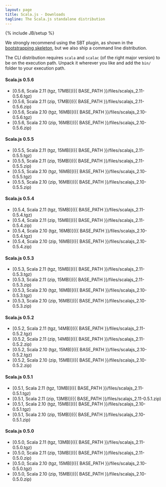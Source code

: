```yaml
---
layout: page
title: Scala.js - Downloads
tagline: The Scala.js standalone distribution
---
```

{% include JB/setup %}

We strongly recommend using the SBT plugin, as shown in the [bootstrapping skeleton](https://github.com/sjrd/scala-js-example-app), but we also ship a command line distribution.

The CLI distribution requires `scala` and `scalac` (of the right major version) to be on the execution path. Unpack it wherever you like and add the `bin/` folder to your execution path.

#### Scala.js 0.5.6
* [0.5.6, Scala 2.11 (tgz, 17MB)]({{ BASE_PATH }}/files/scalajs_2.11-0.5.6.tgz)
* [0.5.6, Scala 2.11 (zip, 17MB)]({{ BASE_PATH }}/files/scalajs_2.11-0.5.6.zip)
* [0.5.6, Scala 2.10 (tgz, 16MB)]({{ BASE_PATH }}/files/scalajs_2.10-0.5.6.tgz)
* [0.5.6, Scala 2.10 (zip, 16MB)]({{ BASE_PATH }}/files/scalajs_2.10-0.5.6.zip)

#### Scala.js 0.5.5
* [0.5.5, Scala 2.11 (tgz, 15MB)]({{ BASE_PATH }}/files/scalajs_2.11-0.5.5.tgz)
* [0.5.5, Scala 2.11 (zip, 15MB)]({{ BASE_PATH }}/files/scalajs_2.11-0.5.5.zip)
* [0.5.5, Scala 2.10 (tgz, 16MB)]({{ BASE_PATH }}/files/scalajs_2.10-0.5.5.tgz)
* [0.5.5, Scala 2.10 (zip, 16MB)]({{ BASE_PATH }}/files/scalajs_2.10-0.5.5.zip)

#### Scala.js 0.5.4
* [0.5.4, Scala 2.11 (tgz, 15MB)]({{ BASE_PATH }}/files/scalajs_2.11-0.5.4.tgz)
* [0.5.4, Scala 2.11 (zip, 15MB)]({{ BASE_PATH }}/files/scalajs_2.11-0.5.4.zip)
* [0.5.4, Scala 2.10 (tgz, 16MB)]({{ BASE_PATH }}/files/scalajs_2.10-0.5.4.tgz)
* [0.5.4, Scala 2.10 (zip, 16MB)]({{ BASE_PATH }}/files/scalajs_2.10-0.5.4.zip)

#### Scala.js 0.5.3
* [0.5.3, Scala 2.11 (tgz, 15MB)]({{ BASE_PATH }}/files/scalajs_2.11-0.5.3.tgz)
* [0.5.3, Scala 2.11 (zip, 15MB)]({{ BASE_PATH }}/files/scalajs_2.11-0.5.3.zip)
* [0.5.3, Scala 2.10 (tgz, 16MB)]({{ BASE_PATH }}/files/scalajs_2.10-0.5.3.tgz)
* [0.5.3, Scala 2.10 (zip, 16MB)]({{ BASE_PATH }}/files/scalajs_2.10-0.5.3.zip)

#### Scala.js 0.5.2
* [0.5.2, Scala 2.11 (tgz, 14MB)]({{ BASE_PATH }}/files/scalajs_2.11-0.5.2.tgz)
* [0.5.2, Scala 2.11 (zip, 14MB)]({{ BASE_PATH }}/files/scalajs_2.11-0.5.2.zip)
* [0.5.2, Scala 2.10 (tgz, 15MB)]({{ BASE_PATH }}/files/scalajs_2.10-0.5.2.tgz)
* [0.5.2, Scala 2.10 (zip, 15MB)]({{ BASE_PATH }}/files/scalajs_2.10-0.5.2.zip)

#### Scala.js 0.5.1
* [0.5.1, Scala 2.11 (tgz, 13MB)]({{ BASE_PATH }}/files/scalajs_2.11-0.5.1.tgz)
* [0.5.1, Scala 2.11 (zip, 13MB)]({{ BASE_PATH }}/files/scalajs_2.11-0.5.1.zip)
* [0.5.1, Scala 2.10 (tgz, 15MB)]({{ BASE_PATH }}/files/scalajs_2.10-0.5.1.tgz)
* [0.5.1, Scala 2.10 (zip, 15MB)]({{ BASE_PATH }}/files/scalajs_2.10-0.5.1.zip)

#### Scala.js 0.5.0
* [0.5.0, Scala 2.11 (tgz, 13MB)]({{ BASE_PATH }}/files/scalajs_2.11-0.5.0.tgz)
* [0.5.0, Scala 2.11 (zip, 13MB)]({{ BASE_PATH }}/files/scalajs_2.11-0.5.0.zip)
* [0.5.0, Scala 2.10 (tgz, 15MB)]({{ BASE_PATH }}/files/scalajs_2.10-0.5.0.tgz)
* [0.5.0, Scala 2.10 (zip, 15MB)]({{ BASE_PATH }}/files/scalajs_2.10-0.5.0.zip)
